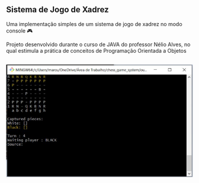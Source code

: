 ## Sistema de Jogo de Xadrez

Uma implementação simples de um sistema de jogo de xadrez no modo console 🎮

Projeto desenvolvido durante o curso de JAVA do professor Nélio Alves, no qual estimula a prática de conceitos de Programação Orientada a Objetos 

##

![GameSystem](img/preview.jfif)
